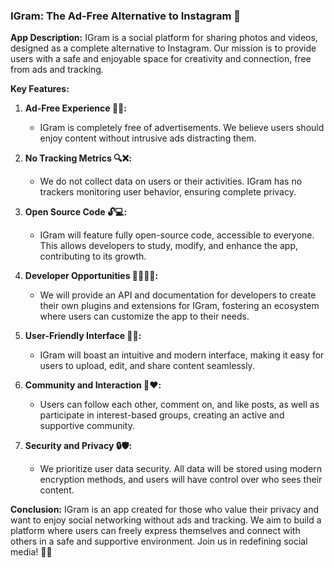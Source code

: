 ### IGram: The Ad-Free Alternative to Instagram 🌟

**App Description:**
IGram is a social platform for sharing photos and videos, designed as a complete alternative to Instagram. Our mission is to provide users with a safe and enjoyable space for creativity and connection, free from ads and tracking.

**Key Features:**

1. **Ad-Free Experience 🚫📢:**
   - IGram is completely free of advertisements. We believe users should enjoy content without intrusive ads distracting them.

2. **No Tracking Metrics 🔍❌:**
   - We do not collect data on users or their activities. IGram has no trackers monitoring user behavior, ensuring complete privacy.

3. **Open Source Code 🔓💻:**
   - IGram will feature fully open-source code, accessible to everyone. This allows developers to study, modify, and enhance the app, contributing to its growth.

4. **Developer Opportunities 👩‍💻👨‍💻:**
   - We will provide an API and documentation for developers to create their own plugins and extensions for IGram, fostering an ecosystem where users can customize the app to their needs.

5. **User-Friendly Interface 🎨✨:**
   - IGram will boast an intuitive and modern interface, making it easy for users to upload, edit, and share content seamlessly.

6. **Community and Interaction 🤝❤️:**
   - Users can follow each other, comment on, and like posts, as well as participate in interest-based groups, creating an active and supportive community.

7. **Security and Privacy 🔒🛡️:**
   - We prioritize user data security. All data will be stored using modern encryption methods, and users will have control over who sees their content.

**Conclusion:**
IGram is an app created for those who value their privacy and want to enjoy social networking without ads and tracking. We aim to build a platform where users can freely express themselves and connect with others in a safe and supportive environment. Join us in redefining social media! 🌈📸
